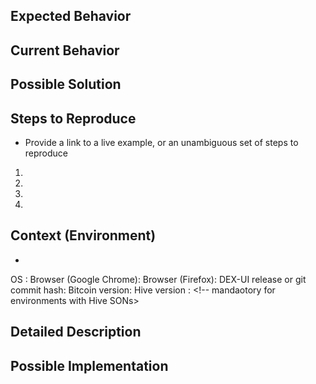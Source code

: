 

<!--- Provide a general summary of the issue in the Title above -->

## Expected Behavior
<!--- Tell us what should happen -->

## Current Behavior

<!-- Describe the current behaviour 
- Include screenshots or videos or both if applicable
<!--- Tell us what happens instead of the expected behavior -->

## Possible Solution
<!--- Not obligatory, but suggest a fix/reason for the bug, -->

## Steps to Reproduce
-  Provide a link to a live example, or an unambiguous set of steps to reproduce
1.
2.
3.
4.

## Context (Environment)

<!-- Provide list of operating systems, browsers with clear version names, resolutions etc.  -->
<!-- If applicable provide the list of multiple operating systems -->
<!-- Ideally DEX-UI must be tested on Firefox, Google Chrome (stable) & Brave -->
<!-- logs must be provided in all cases -->
- 

OS :
Browser (Google Chrome):
Browser (Firefox): 
DEX-UI release or git commit hash:
Bitcoin version: <!-- mandaotory for environments with Bitcoin SONs -->
Hive version :   <!-- mandaotory for environments with Hive SONs>
<!-- git commit hash must be used only if a release version is not available due to special cases>

<!--- Provide a general summary of the issue in the Title above -->

## Detailed Description
<!---  Not obligatory, Provide a detailed description of the change or addition you are proposing -->

## Possible Implementation
<!--- Not obligatory, but suggest an idea for implementing addition or change -->

